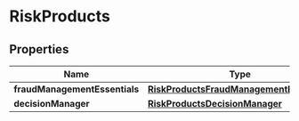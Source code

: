 
# RiskProducts

## Properties
Name | Type | Description | Notes
------------ | ------------- | ------------- | -------------
**fraudManagementEssentials** | [**RiskProductsFraudManagementEssentials**](RiskProductsFraudManagementEssentials.md) |  |  [optional]
**decisionManager** | [**RiskProductsDecisionManager**](RiskProductsDecisionManager.md) |  |  [optional]



